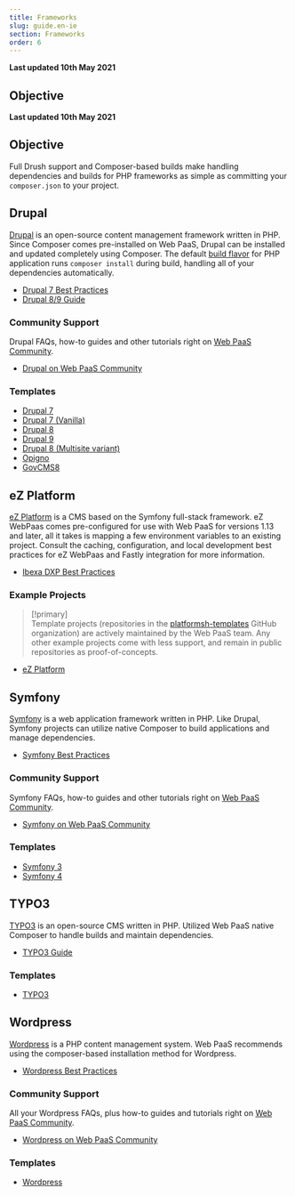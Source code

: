 ```yaml
---
title: Frameworks
slug: guide.en-ie
section: Frameworks
order: 6
---
```


**Last updated 10th May 2021**



## Objective  

**Last updated 10th May 2021**



## Objective  

Full Drush support and Composer-based builds make handling dependencies and builds for PHP frameworks as simple as committing your `composer.json` to your project.


## Drupal

[Drupal](https://www.drupal.org/) is an open-source content management framework written in PHP. Since Composer comes pre-installed on Web PaaS, Drupal can be installed and updated completely using Composer. The default [build flavor](../../overview-build-deploy#building-the-application) for PHP application runs `composer install` during build, handling all of your dependencies automatically.

* [Drupal 7 Best Practices](../../frameworks-drupal7)
* [Drupal 8/9 Guide](../../guides-drupal9)

### Community Support

Drupal FAQs, how-to guides and other tutorials right on [Web PaaS Community](https://community.platform.sh/).

* [Drupal on Web PaaS Community](https://community.platform.sh/search?q=drupal&expanded=true)

### Templates

* [Drupal 7](https://github.com/platformsh-templates/drupal7)
* [Drupal 7 (Vanilla)](https://github.com/platformsh-templates/drupal7-vanilla)
* [Drupal 8](https://github.com/platformsh-templates/drupal8)
* [Drupal 9](https://github.com/platformsh-templates/drupal9)
* [Drupal 8 (Multisite variant)](https://github.com/platformsh-templates/drupal8-multisite)
* [Opigno](https://github.com/platformsh-templates/drupal8-opigno)
* [GovCMS8](https://github.com/platformsh-templates/drupal8-govcms8)

## eZ Platform

[eZ Platform](https://ezplatform.com/) is a CMS based on the Symfony full-stack framework. eZ WebPaas comes pre-configured for use with Web PaaS for versions 1.13 and later, all it takes is mapping a few environment variables to an existing project. Consult the caching, configuration, and local development best practices for eZ WebPaas and Fastly integration for more information.

* [Ibexa DXP Best Practices](../../frameworks-ibexa)

### Example Projects

> [!primary]  
> Template projects (repositories in the [platformsh-templates](https://github.com/platformsh-templates) GitHub organization) are actively maintained by the Web PaaS team. Any other example projects come with less support, and remain in public repositories as proof-of-concepts.
> 

* [eZ Platform](https://github.com/ezsystems/ezplatform)

## Symfony

[Symfony](https://symfony.com/) is a web application framework written in PHP. Like Drupal, Symfony projects can utilize native Composer to build applications and manage dependencies.

* [Symfony Best Practices](../../frameworks-symfony)

### Community Support

Symfony FAQs, how-to guides and other tutorials right on [Web PaaS Community](https://community.platform.sh/).

* [Symfony on Web PaaS Community](https://community.platform.sh/search?expanded=true&q=symfony)

### Templates

* [Symfony 3](https://github.com/platformsh-templates/symfony3)
* [Symfony 4](https://github.com/platformsh-templates/symfony4)

## TYPO3

[TYPO3](https://typo3.org/) is an open-source CMS written in PHP. Utilized Web PaaS native Composer to handle builds and maintain dependencies.

* [TYPO3 Guide](../../guides-typo3/deploy)

### Templates

* [TYPO3](https://github.com/platformsh-templates/typo3)

## Wordpress

[Wordpress](https://wordpress.com/) is a PHP content management system. Web PaaS recommends using the composer-based installation method for Wordpress.

* [Wordpress Best Practices](../../guides-wordpress)

### Community Support

All your Wordpress FAQs, plus how-to guides and tutorials right on [Web PaaS Community](https://community.platform.sh/).

* [Wordpress on Web PaaS Community](https://community.platform.sh/search?expanded=true&q=wordpress)

### Templates

* [Wordpress](https://github.com/platformsh-templates/wordpress-composer)
